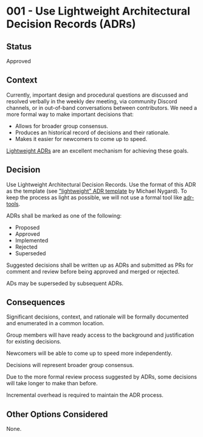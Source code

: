# 001 - Use Lightweight Architectural Decision Records (ADRs)

## Status

Approved

## Context

Currently, important design and procedural questions are discussed and resolved verbally in the weekly dev meeting, via community Discord channels, or in out-of-band conversations between contributors. We need a more formal way to make important decisions that:

-   Allows for broader group consensus.
-   Produces an historical record of decisions and their rationale.
-   Makes it easier for newcomers to come up to speed.

[Lightweight ADRs](https://adr.github.io/) are an excellent mechanism for achieving these goals.

## Decision

Use Lightweight Architectural Decision Records. Use the format of this ADR as the template (see ["lightweight" ADR template](https://github.com/joelparkerhenderson/architecture-decision-record/blob/main/locales/en/templates/decision-record-template-by-michael-nygard/index.md) by Michael Nygard). To keep the process as light as possible, we will not use a formal tool like [adr-tools](https://github.com/npryce/adr-tools).

ADRs shall be marked as one of the following:

-   Proposed
-   Approved
-   Implemented
-   Rejected
-   Superseded

Suggested decisions shall be written up as ADRs and submitted as PRs for comment and review before being approved and merged or rejected.

ADs may be superseded by subsequent ADRs.

## Consequences

Significant decisions, context, and rationale will be formally documented and enumerated in a common location.

Group members will have ready access to the background and justification for existing decisions.

Newcomers will be able to come up to speed more independently.

Decisions will represent broader group consensus.

Due to the more formal review process suggested by ADRs, some decisions will take longer to make than before.

Incremental overhead is required to maintain the ADR process.

## Other Options Considered

None.
